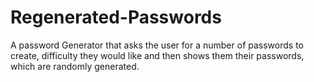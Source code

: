 # Regenerated-Passwords
A password Generator that asks the user for a number of passwords to create, difficulty they would like and then shows them their passwords, which are randomly generated. 
